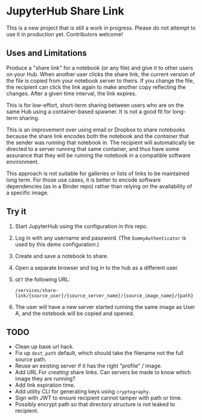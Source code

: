 # JupyterHub Share Link

This is a new project that is still a work in progress. Please do not attempt to
use it in production yet. Contributors welcome!

## Uses and Limitations

Produce a "share link" for a notebook (or any file) and give it to other users
on your Hub. When another user clicks the share link, the current version of
the file is copied from your notebook server to theirs. If you change the file,
the recipient can click the link again to make another copy reflecting the
changes. After a given time interval, the link expires.

This is for low-effort, short-term sharing between users who are on the same
Hub using a container-based spawner. It is not a good fit for long-term sharing.

This is an improvement over using email or Dropbox to share notebooks because
the share link encodes both the notebook and the *container* that the sender was
running that notebook in. The recipient will automatically be directed to a
server running that same container, and thus have some assurance that they
will be running the notebook in a compatible software environment.

This approach is not suitable for galleries or lists of links to be maintained
long term. For those use cases, it is better to encode software dependencies (as
in a Binder repo) rather than relying on the availability of a specific image.

## Try it

1. Start JupyterHub using the configuration in this repo.
2. Log in with any username and password. (The ``DummyAuthenticator`` is used by
   this demo configuration.)
3. Create and save a notebook to share.
4. Open a separate browser and log in to the hub as a different user.
5. ``GET`` the following URL:

   ```
   /services/share-link/{source_user}/{source_server_name}/{source_image_name}/{path}
   ```
6. The user will have a new server started running the same image as User A, and
   the notebook will be copied and opened.

## TODO

* Clean up base url hack.
* Fix up ``dest_path`` default, which should take the filename not the full
  source path.
* Reuse an existing server if it has the right "profile" / image.
* Add URL For *creating* share links. Can servers be made to know which image
  they are running?
* Add link expiration time.
* Add utility CLI for generating keys using ``cryptography``.
* Sign with JWT to ensure recipient cannot tamper with path or time.
* Possibly encrypt path so that directory structure is not leaked to recipient.
